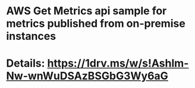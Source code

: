 #
#  AWS Get Metrics api sample for metrics published from on-premise instances
# 
#  Details: https://1drv.ms/w/s!Ashlm-Nw-wnWuDSAzBSGbG3Wy6aG


